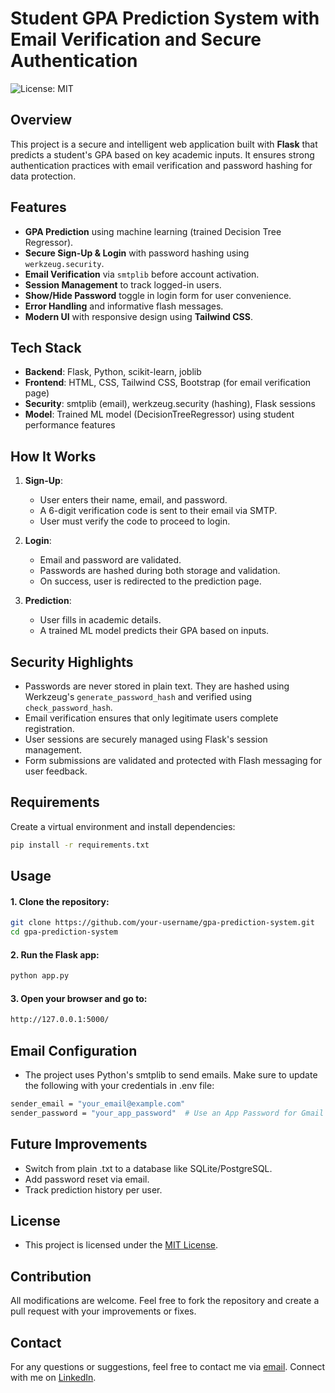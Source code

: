# Student GPA Prediction System with Email Verification and Secure Authentication

![License: MIT](https://img.shields.io/badge/License-MIT-yellow.svg)


## Overview

This project is a secure and intelligent web application built with **Flask** that predicts a student's GPA based on key academic inputs. It ensures strong authentication practices with email verification and password hashing for data protection.

## Features

- **GPA Prediction** using machine learning (trained Decision Tree Regressor).
- **Secure Sign-Up & Login** with password hashing using `werkzeug.security`.
- **Email Verification** via `smtplib` before account activation.
- **Session Management** to track logged-in users.
- **Show/Hide Password** toggle in login form for user convenience.
- **Error Handling** and informative flash messages.
- **Modern UI** with responsive design using **Tailwind CSS**.

## Tech Stack

- **Backend**: Flask, Python, scikit-learn, joblib
- **Frontend**: HTML, CSS, Tailwind CSS, Bootstrap (for email verification page)
- **Security**: smtplib (email), werkzeug.security (hashing), Flask sessions
- **Model**: Trained ML model (DecisionTreeRegressor) using student performance features



## How It Works

1. **Sign-Up**:
   - User enters their name, email, and password.
   - A 6-digit verification code is sent to their email via SMTP.
   - User must verify the code to proceed to login.

2. **Login**:
   - Email and password are validated.
   - Passwords are hashed during both storage and validation.
   - On success, user is redirected to the prediction page.

3. **Prediction**:
   - User fills in academic details.
   - A trained ML model predicts their GPA based on inputs.

## Security Highlights

- Passwords are never stored in plain text. They are hashed using Werkzeug's `generate_password_hash` and verified using `check_password_hash`.
- Email verification ensures that only legitimate users complete registration.
- User sessions are securely managed using Flask's session management.
- Form submissions are validated and protected with Flash messaging for user feedback.

## Requirements

Create a virtual environment and install dependencies:

```bash
pip install -r requirements.txt

```
##  Usage
#### 1. Clone the repository:
```bash
git clone https://github.com/your-username/gpa-prediction-system.git
cd gpa-prediction-system
```

#### 2. Run the Flask app:
```bash
python app.py
```

#### 3. Open your browser and go to:
```bash
http://127.0.0.1:5000/
```

##  Email Configuration
- The project uses Python's smtplib to send emails. Make sure to update the following with your credentials in .env file:
```bash
sender_email = "your_email@example.com"
sender_password = "your_app_password"  # Use an App Password for Gmail
```
## Future Improvements
- Switch from plain .txt to a database like SQLite/PostgreSQL.
- Add password reset via email.
- Track prediction history per user.

## License
- This project is licensed under the [MIT License](LICENSE).

## Contribution
All modifications are welcome. Feel free to fork the repository and create a pull request with your improvements or fixes. 

## Contact
For any questions or suggestions, feel free to contact me via [email](mailto:komikhalils091@gmail.com).
Connect with me on [LinkedIn](https://www.linkedin.com/in/komailahmad/).

